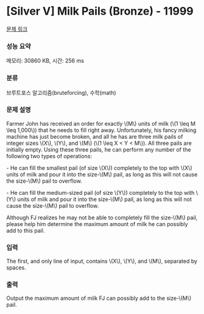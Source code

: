 # [Silver V] Milk Pails (Bronze) - 11999 

[문제 링크](https://www.acmicpc.net/problem/11999) 

### 성능 요약

메모리: 30860 KB, 시간: 256 ms

### 분류

브루트포스 알고리즘(bruteforcing), 수학(math)

### 문제 설명

<p>Farmer John has received an order for exactly \(M\) units of milk (\(1 \leq M \leq 1,000\)) that he needs to fill right away. Unfortunately, his fancy milking machine has just become broken, and all he has are three milk pails of integer sizes \(X\), \(Y\), and \(M\) (\(1 \leq X < Y < M\)). All three pails are initially empty. Using these three pails, he can perform any number of the following two types of operations:</p>

<p>- He can fill the smallest pail (of size \(X\)) completely to the top with \(X\) units of milk and pour it into the size-\(M\) pail, as long as this will not cause the size-\(M\) pail to overflow.</p>

<p>- He can fill the medium-sized pail (of size \(Y\)) completely to the top with \(Y\) units of milk and pour it into the size-\(M\) pail, as long as this will not cause the size-\(M\) pail to overflow.</p>

<p>Although FJ realizes he may not be able to completely fill the size-\(M\) pail, please help him determine the maximum amount of milk he can possibly add to this pail.</p>

### 입력 

 <p>The first, and only line of input, contains \(X\), \(Y\), and \(M\), separated by spaces.</p>

### 출력 

 <p>Output the maximum amount of milk FJ can possibly add to the size-\(M\) pail.</p>

